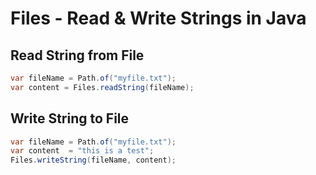 # Files - Read & Write Strings in Java

## Read String from File

```java
var fileName = Path.of("myfile.txt");
var content = Files.readString(fileName);
```

## Write String to File

```java
var fileName = Path.of("myfile.txt");
var content  = "this is a test";
Files.writeString(fileName, content);
```
